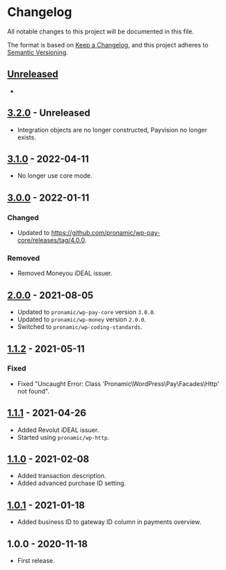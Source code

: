 # Changelog
All notable changes to this project will be documented in this file.

The format is based on [Keep a Changelog](https://keepachangelog.com/en/1.0.0/),
and this project adheres to [Semantic Versioning](https://semver.org/spec/v2.0.0.html).

## [Unreleased][unreleased]
-

## [3.2.0] - Unreleased
- Integration objects are no longer constructed, Payvision no longer exists.

## [3.1.0] - 2022-04-11
- No longer use core mode.

## [3.0.0] - 2022-01-11
### Changed
- Updated to https://github.com/pronamic/wp-pay-core/releases/tag/4.0.0.

### Removed
- Removed Moneyou iDEAL issuer.

## [2.0.0] - 2021-08-05
- Updated to `pronamic/wp-pay-core` version `3.0.0`.
- Updated to `pronamic/wp-money` version `2.0.0`.
- Switched to `pronamic/wp-coding-standards`.

## [1.1.2] - 2021-05-11
### Fixed
- Fixed "Uncaught Error: Class 'Pronamic\WordPress\Pay\Facades\Http' not found".

## [1.1.1] - 2021-04-26
- Added Revolut iDEAL issuer.
- Started using `pronamic/wp-http`.

## [1.1.0] - 2021-02-08
- Added transaction description.
- Added advanced purchase ID setting.

## [1.0.1] - 2021-01-18
- Added business ID to gateway ID column in payments overview.

## 1.0.0 - 2020-11-18
- First release.

[unreleased]: https://github.com/wp-pay-gateways/adyen/compare/3.2.0...HEAD
[3.2.0]: https://github.com/wp-pay-gateways/payvision/compare/3.1.0...3.2.0
[3.1.0]: https://github.com/wp-pay-gateways/payvision/compare/3.0.0...3.1.0
[3.0.0]: https://github.com/wp-pay-gateways/payvision/compare/2.0.0...3.0.0
[2.0.0]: https://github.com/wp-pay-gateways/payvision/compare/1.1.2...2.0.0
[1.1.2]: https://github.com/wp-pay-gateways/payvision/compare/1.1.1...1.1.2
[1.1.1]: https://github.com/wp-pay-gateways/payvision/compare/1.1.0...1.1.1
[1.1.0]: https://github.com/wp-pay-gateways/payvision/compare/1.0.1...1.1.0
[1.0.1]: https://github.com/wp-pay-gateways/adyen/compare/1.0.0...1.0.1

